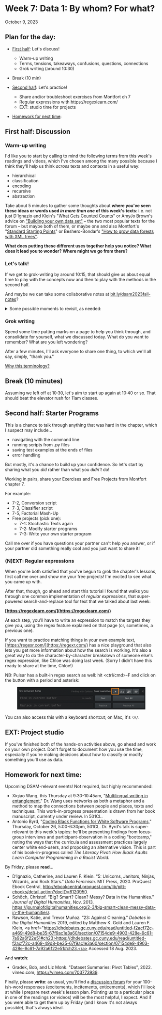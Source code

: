 
# Week 7: Data 1: By whom? For what?
<span class="date">October 9, 2023</span>

## Plan for the day:

* [First half](#first-half): Let's discuss!
    - Warm-up writing
    - Terms, tensions, takeaways, confusions, questions, connections
    - Grok writing (around 10:30)
* Break (10 min)
* [Second half](#second-half): Let's practice!
    - Share and/or troubleshoot exercises from Montfort ch 7
    - Regular expressions with https://regexlearn.com/
    - EXT: studio time for projects


* [Homework for next time](#hw):

<a id="first-half"></a>
## First half: Discussion

### Warm-up writing
I'd like you to start by calling to mind the following terms from this week's readings and videos, which I've chosen among the many possible because I think they'll help us think *across* texts and contexts in a useful way:

* hierarchical
* classification
* encoding
* recursive
* abstraction

Take about 5 minutes to gather some thoughts about **where you've seen these ideas or words used _in more than one_ of this week's texts**: i.e. not just D'Ignazio and Klein's "[What Gets Counted Counts](https://ebookcentral.proquest.com/lib/pitt-ebooks/detail.action?docID=6120950)" or AmyJo Brown's advice on ["Building your own data set"](https://cmu-lib.github.io/dhlg/project-videos/brown/) – the two most popular texts for the forum – but maybe both of them, or maybe one and also Montfort's "[Standard Starting Points](https://mitpress.ublish.com/ebook/epah2e-preview/12629/C1)" or Beshero-Bondar's ["How to grow data forests with XML trees"](https://cmu-lib.github.io/dhlg/project-videos/besherobondar/).

**What does putting these different uses together help you notice? What does it lead you to wonder? Where might we go from there?**


### Let's talk!

If we get to grok-writing by around 10:15, that should give us about equal time to play with the concepts now and then to play with the methods in the second half.

And maybe we can take some collaborative notes at [bit.ly/dsam2023fall-notes](https://bit.ly/dsam2023fall-notes)?

<details><summary>Some possible moments to revisit, as needed:</summary>

<ol class="spaced"><li>AmyJo Brown: you can't capture it all:
<figure><iframe width="560" height="315" src="https://www.youtube.com/embed/5fUKTPAvYDM?si=XPD9jjMZamXCXwic&amp;clip=UgkxdxOVnNXP-CxCGXiUlFcpghrmy08VzwOH&amp;clipt=ELT2EBjY5BI" title="YouTube video player" frameborder="0" allow="accelerometer; autoplay; clipboard-write; encrypted-media; gyroscope; picture-in-picture; web-share" allowfullscreen></iframe></figure><!--Get familiar with the kinds of things you *can* record from your objects, then pose some questions you hope to answer by doing so – and use those questions to limit what kinds of data you track and clean.--></li>

<li>Catherine D'Ignazio and Lauren Klein: "the <em>paradox of exposure:</em> the double bind that places those who stand to significantly gain from being counted in the most danger from that same counting (or classifying) act" (<em>Data Feminism</em> 105). Or again: "[B]eing represented also means being made visible,a nd being made visible to the matrix of domination–which continously develops laws, practices, and cultural norms to police the gender binary–poses significant risks to the health and safety of minoritized groups" (110).
    <ul><li>Alex offered a very close-to-home lived experience with regard to census-taking.</li></ul>
</li>

<li>D'Ignazio and Klein's discussion of the Colored Conventions Project, pp. 118-119. Perhaps especially pertinent: "Acts of counting and classification, especially as they relate to minoritized groups, must always balance harms and benefits. When data are collected about real people and their lives, risks ranging from exposure to violence are always present. But when deliberately considered, and when consent is obtained, counting can contribute to efforts to increase valuable and desired visibility."</li>

<li>Nick Montfort: "Now, it seems that a clever and effective way to test our two programs would be to see if <code>to_f(to_c(25))</code> was (at least approximately) 25 and if <code>to_c(to_f(90))</code> is 90 and so on. We'd like to call one function on the other and vice versa [... but] if we had tried to print our result instead of returning it, we couldn't use this method of testing the programs. [...] we can't have nice things if we write our functions to <code>print()</code> (i.e. to visually display) values instead of using <code>return</code> so that other code can make use of the result" (102-103).</li>

</ol>
</details>

### Grok writing

<div class="alert alert-success">
    <p>Spend some time putting marks on a page to help you think through, and consolidate for yourself, what we discussed today. What do you want to remember? What are you left wondering?</p>
</div>

After a few minutes, I'll ask everyone to share one thing, to which we'll all say, simply, "thank you."

<a href="week-03#an-explanation" class="smaller" title="We skipped this explanation in week 3, but it's there if you're curious">Why this terminology?</a>


## Break (10 minutes)
Assuming we left off at 10:30, let's aim to start up again at 10:40 or so. That should beat the elevator rush for 11am classes.


<a id="second-half"></a>
## Second half: Starter Programs

This is a chance to talk through anything that was hard in the chapter, which I suspect may include...

* navigating with the command line
* running scripts from .py files
* saving test examples at the ends of files
* error handling

But mostly, it's a chance to build up your confidence. So let's start by sharing what you *did* rather than what you *didn't* do!

<div class="alert alert-success">
Working in pairs, share your Exercises and Free Projects from Montfort chapter 7.
</div>

For example:
* 7-2, Conversion script
* 7-3, Classifier script
* 7-5, Factorial Mash-Up
* Free projects (pick one):
    - 7-1: Stochastic Texts again
    - 7-2: Modify starter programs
    - 7-3: Write your own starter program

<div class="alert alert-success">
Call me over if you have questions your partner can't help you answer, or if your partner did something really cool and you just want to share it!
</div>

### (N)EXT: Regular expressions

When you're both satisfied that you've begun to grok the chapter's lessons, first call me over and show me your free projects! I'm excited to see what you came up with.

After that, though, go ahead and start this tutorial I found that walks you through one common implementation of _regular expressions_, that super-powered search-and-replace tool for text that we talked about last week:

**[https://regexlearn.com/](https://regexlearn.com/)**

At each step, you'll have to write an expression to match the targets they give you, using the regex feature explained on that page (or, sometimes, a previous one).

If you want to practice matching things in your own example text, [https://regexr.com/](https://regexr.com/) has a nice playground that also lets you get more information about how the search is working. It's also a great way to do the character-by-character breakdown of someone else's regex expression, like Chloe was doing last week. (Sorry I didn't have this ready to share at the time, Chloe!)

NB: Pulsar has a built-in regex search as well: hit <ctrl/cmd>-F and click on the button with a period and asterisk:
<figure><img src="../assets/img/pulsar--regex-search.png" alt="screenshot of searchbar"></figure>
You can also access this with a keyboard shortcut; on Mac, it's <code>⌥⌘/</code>.


## EXT: Project studio

If you've finished both of the hands-on activities above, go ahead and work on your own project. Don't forget to document how you use the time, especially if you're making decisions about how to classify or modify something you'll use as data.



<a id="hw"></a>
## Homework for next time:
Upcoming DSAM-relevant events! Not required, but highly recommended:
* Xiqiao Wang, this Thursday at 9:30-10:45am, "[Multilingual writing in entanglement](https://calendar.pitt.edu/event/works_in_progress_xiqiao_wang)." Dr. Wang uses networks as both a metaphor and a method to map the connections between people and places, texts and techniques. This work-in-progress presentation is drawn from her book manuscript, currently under review. In 501CL.
* Antonio Byrd, "[Coding Black Functions for White Software Programs](https://calendar.pitt.edu/event/dr_antonio_byrd_coding_black_functions_for_white_software_programs)," Thursday, October 26, 5:00-6:30pm, 501CL. Dr. Byrd's talk is super-relevant to this week's topics: he'll be presenting findings from focus-group interviews and participant-observation in a coding "bootcamp," noting the ways that the curricula and assessment practices largely center white end-users, and proposing an alternative vision. This is part of his book-in-progress called _The Literacy Pivot: How Black Adults Learn Computer Programming in a Racist World_.

By Friday, please **read**...

* D’Ignazio, Catherine, and Lauren F. Klein. "5: Unicorns, Janitors, Ninjas, Wizards, and Rock Stars." _Data Feminism_. MIT Press, 2020. ProQuest Ebook Central, <a href="http://ebookcentral.proquest.com/lib/pitt-ebooks/detail.action?docID=6120950">http://ebookcentral.proquest.com/lib/pitt-ebooks/detail.action?docID=6120950</a>.
* Schöch, Christof. “Big? Smart? Clean? Messy? Data in the Humanities.” _Journal of Digital Humanities_, Nov. 2013, <a href="https://journalofdigitalhumanities.org/2-3/big-smart-clean-messy-data-in-the-humanities/">https://journalofdigitalhumanities.org/2-3/big-smart-clean-messy-data-in-the-humanities/</a>.
* Rawson, Katie, and Trevor Muñoz. “23: Against Cleaning.” _Debates in the Digital Humanities_ 2019, edited by Matthew K. Gold and Lauren F. Klein, <a href="https://dhdebates.gc.cuny.edu/read/untitled-f2acf72c-a469-49d8-be35-67f9ac1e3a60/section/07154de9-4903-428e-9c61-7a92a6f22e51#ch23>https://dhdebates.gc.cuny.edu/read/untitled-f2acf72c-a469-49d8-be35-67f9ac1e3a60/section/07154de9-4903-428e-9c61-7a92a6f22e51#ch23.</a> Accessed 18 Aug. 2023.

And **watch**:
* Gradek, Bob, and Liz Monk. "Dataset Summaries: Pivot Tables", 2022. vimeo.com, <a href="https://vimeo.com/703773939">https://vimeo.com/703773939</a>.

Finally, please **write**: as usual, you'll find a [discussion forum]({{site.repo_url}}/discussions) for your 100-ish-word responses (excitements, incitements, enticements), which I'll look at while I prepare next week's lesson plan. Pointing us to a particular place in one of the readings (or videos) will be the most helpful, I expect. And if you were able to get them up by Friday (and I know it's not always possible), that's always ideal.

